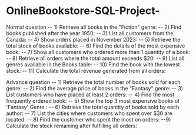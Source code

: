 # OnlineBookstore-SQL-Project-

Normal question
-- 1) Retrieve all books in the "Fiction" genre:
-- 2) Find books published after the year 1950:
-- 3) List all customers from the Canada:
-- 4) Show orders placed in November 2023:
-- 5) Retrieve the total stock of books available:
-- 6) Find the details of the most expensive book:
-- 7) Show all customers who ordered more than 1 quantity of a book:
-- 8) Retrieve all orders where the total amount exceeds $20:
-- 9) List all genres available in the Books table:
-- 10) Find the book with the lowest stock:
-- 11) Calculate the total revenue generated from all orders:

Advance question
-- 1) Retrieve the total number of books sold for each genre:
-- 2) Find the average price of books in the "Fantasy" genre:
-- 3) List customers who have placed at least 2 orders:
-- 4) Find the most frequently ordered book:
-- 5) Show the top 3 most expensive books of 'Fantasy' Genre :
-- 6) Retrieve the total quantity of books sold by each author:
-- 7) List the cities where customers who spent over $30 are located:
-- 8) Find the customer who spent the most on orders:
--9) Calculate the stock remaining after fulfilling all orders:
